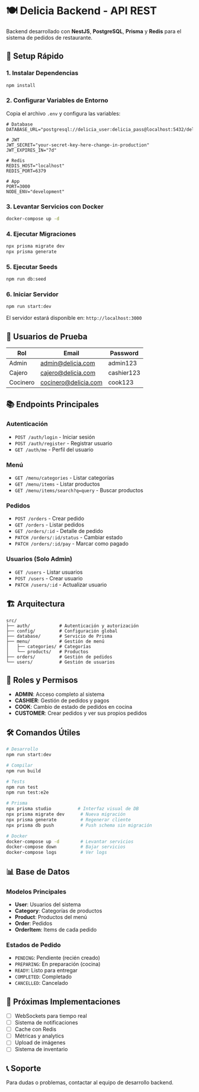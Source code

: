 # 🍽️ Delicia Backend - API REST

Backend desarrollado con **NestJS**, **PostgreSQL**, **Prisma** y **Redis** para el sistema de pedidos de restaurante.

## 🚀 Setup Rápido

### 1. Instalar Dependencias
```bash
npm install
```

### 2. Configurar Variables de Entorno
Copia el archivo `.env` y configura las variables:

```env
# Database
DATABASE_URL="postgresql://delicia_user:delicia_pass@localhost:5432/delicia_db"

# JWT
JWT_SECRET="your-secret-key-here-change-in-production"
JWT_EXPIRES_IN="7d"

# Redis
REDIS_HOST="localhost"
REDIS_PORT=6379

# App
PORT=3000
NODE_ENV="development"
```

### 3. Levantar Servicios con Docker
```bash
docker-compose up -d
```

### 4. Ejecutar Migraciones
```bash
npx prisma migrate dev
npx prisma generate
```

### 5. Ejecutar Seeds
```bash
npm run db:seed
```

### 6. Iniciar Servidor
```bash
npm run start:dev
```

El servidor estará disponible en: `http://localhost:3000`

## 👥 Usuarios de Prueba

| Rol | Email | Password |
|-----|-------|----------|
| Admin | admin@delicia.com | admin123 |
| Cajero | cajero@delicia.com | cashier123 |
| Cocinero | cocinero@delicia.com | cook123 |

## 📚 Endpoints Principales

### Autenticación
- `POST /auth/login` - Iniciar sesión
- `POST /auth/register` - Registrar usuario
- `GET /auth/me` - Perfil del usuario

### Menú
- `GET /menu/categories` - Listar categorías
- `GET /menu/items` - Listar productos
- `GET /menu/items/search?q=query` - Buscar productos

### Pedidos
- `POST /orders` - Crear pedido
- `GET /orders` - Listar pedidos
- `GET /orders/:id` - Detalle de pedido
- `PATCH /orders/:id/status` - Cambiar estado
- `PATCH /orders/:id/pay` - Marcar como pagado

### Usuarios (Solo Admin)
- `GET /users` - Listar usuarios
- `POST /users` - Crear usuario
- `PATCH /users/:id` - Actualizar usuario

## 🏗️ Arquitectura

```
src/
├── auth/           # Autenticación y autorización
├── config/         # Configuración global
├── database/       # Servicio de Prisma
├── menu/           # Gestión de menú
│   ├── categories/ # Categorías
│   └── products/   # Productos
├── orders/         # Gestión de pedidos
└── users/          # Gestión de usuarios
```

## 🔐 Roles y Permisos

- **ADMIN**: Acceso completo al sistema
- **CASHIER**: Gestión de pedidos y pagos
- **COOK**: Cambio de estado de pedidos en cocina
- **CUSTOMER**: Crear pedidos y ver sus propios pedidos

## 🛠️ Comandos Útiles

```bash
# Desarrollo
npm run start:dev

# Compilar
npm run build

# Tests
npm run test
npm run test:e2e

# Prisma
npx prisma studio          # Interfaz visual de DB
npx prisma migrate dev      # Nueva migración
npx prisma generate         # Regenerar cliente
npx prisma db push          # Push schema sin migración

# Docker
docker-compose up -d        # Levantar servicios
docker-compose down         # Bajar servicios
docker-compose logs         # Ver logs
```

## 📊 Base de Datos

### Modelos Principales
- **User**: Usuarios del sistema
- **Category**: Categorías de productos
- **Product**: Productos del menú
- **Order**: Pedidos
- **OrderItem**: Items de cada pedido

### Estados de Pedido
- `PENDING`: Pendiente (recién creado)
- `PREPARING`: En preparación (cocina)
- `READY`: Listo para entregar
- `COMPLETED`: Completado
- `CANCELLED`: Cancelado

## 🔧 Próximas Implementaciones

- [ ] WebSockets para tiempo real
- [ ] Sistema de notificaciones
- [ ] Cache con Redis
- [ ] Métricas y analytics
- [ ] Upload de imágenes
- [ ] Sistema de inventario

## 📞 Soporte

Para dudas o problemas, contactar al equipo de desarrollo backend. 